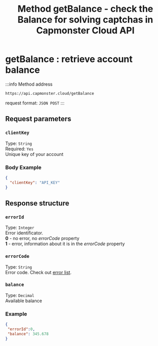﻿---
sidebar_position: 3
sidebar_label: getBalance
title: "Method getBalance - check the Balance for solving captchas in Capmonster Cloud API"
description: "Full description of Capmonster Cloud API getBalance method. Learn how to check your captcha account balance using the user-friendly API in the Capmonster Cloud Docs guide."
---

# getBalance : retrieve account balance

:::info Method address
```http
https://api.capmonster.cloud/getBalance
```

request format: `JSON POST`
:::


## Request parameters

### `clientKey`
Type: `String` <br />
Required: `Yes`<br />
Unique key of your account

### Body Example

```json
{
  "clientKey": "API_KEY"
}
```

## Response structure

### `errorId`
Type: `Integer` <br />
Error identificator.<br />**0** - no error, no *errorCode* property<br />**1** - error, information about it is in the *errorCode* property

### `errorCode`
Type: `String` <br />
Error code. Check out [error list](../api-errors.md).

### `balance`
Type: `Decimal` <br />
Available balance


### Example

```json
{
 "errorId":0,
 "balance": 345.678
}
```
